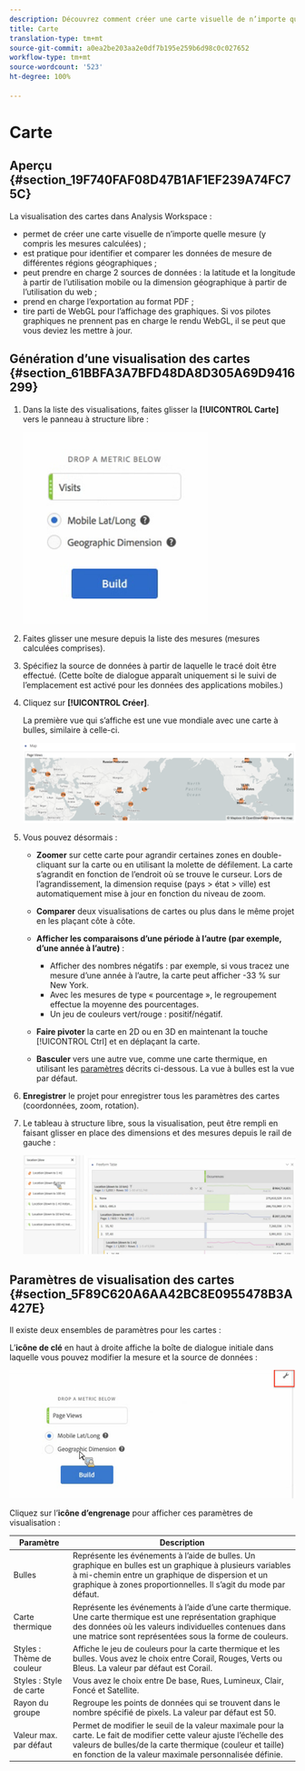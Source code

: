 ```yaml
---
description: Découvrez comment créer une carte visuelle de n’importe quelle mesure dans Analysis Workspace.
title: Carte
translation-type: tm+mt
source-git-commit: a0ea2be203aa2e0df7b195e259b6d98c0c027652
workflow-type: tm+mt
source-wordcount: '523'
ht-degree: 100%

---
```



# Carte

## Aperçu {#section_19F740FAF08D47B1AF1EF239A74FC75C}

La visualisation des cartes dans Analysis Workspace :

* permet de créer une carte visuelle de n’importe quelle mesure (y compris les mesures calculées) ;
* est pratique pour identifier et comparer les données de mesure de différentes régions géographiques ;
* peut prendre en charge 2 sources de données : la latitude et la longitude à partir de l’utilisation mobile ou la dimension géographique à partir de l’utilisation du web ;
* prend en charge l’exportation au format PDF ;
* tire parti de WebGL pour l’affichage des graphiques. Si vos pilotes graphiques ne prennent pas en charge le rendu WebGL, il se peut que vous deviez les mettre à jour.

## Génération d’une visualisation des cartes {#section_61BBFA3A7BFD48DA8D305A69D9416299}

1. Dans la liste des visualisations, faites glisser la **[!UICONTROL Carte]** vers le panneau à structure libre :

   ![](assets/map-viz1.png)

1. Faites glisser une mesure depuis la liste des mesures (mesures calculées comprises).
1. Spécifiez la source de données à partir de laquelle le tracé doit être effectué. (Cette boîte de dialogue apparaît uniquement si le suivi de l’emplacement est activé pour les données des applications mobiles.)

1. Cliquez sur **[!UICONTROL Créer]**.

   La première vue qui s’affiche est une vue mondiale avec une carte à bulles, similaire à celle-ci.

   ![](assets/bubble-world-view.png)

1. Vous pouvez désormais :

   * **Zoomer** sur cette carte pour agrandir certaines zones en double-cliquant sur la carte ou en utilisant la molette de défilement. La carte s’agrandit en fonction de l’endroit où se trouve le curseur. Lors de l’agrandissement, la dimension requise (pays > état > ville) est automatiquement mise à jour en fonction du niveau de zoom.
   * **Comparer** deux visualisations de cartes ou plus dans le même projet en les plaçant côte à côte.
   * **Afficher les comparaisons d’une période à l’autre (par exemple, d’une année à l’autre)** :

      * Afficher des nombres négatifs : par exemple, si vous tracez une mesure d’une année à l’autre, la carte peut afficher -33 % sur New York.
      * Avec les mesures de type « pourcentage », le regroupement effectue la moyenne des pourcentages.
      * Un jeu de couleurs vert/rouge : positif/négatif.
   * **Faire pivoter** la carte en 2D ou en 3D en maintenant la touche [!UICONTROL Ctrl] et en déplaçant la carte.

   * **Basculer** vers une autre vue, comme une carte thermique, en utilisant les [paramètres](/help/analyze/analysis-workspace/visualizations/map-visualization.md#section_5F89C620A6AA42BC8E0955478B3A427E) décrits ci-dessous. La vue à bulles est la vue par défaut.


1. **Enregistrer** le projet pour enregistrer tous les paramètres des cartes (coordonnées, zoom, rotation).
1. Le tableau à structure libre, sous la visualisation, peut être rempli en faisant glisser en place des dimensions et des mesures depuis le rail de gauche :

   ![](assets/location-dimensions.png)

## Paramètres de visualisation des cartes {#section_5F89C620A6AA42BC8E0955478B3A427E}

Il existe deux ensembles de paramètres pour les cartes :

L’**icône de clé** en haut à droite affiche la boîte de dialogue initiale dans laquelle vous pouvez modifier la mesure et la source de données :

![](assets/map-wrench.png)

Cliquez sur l’**icône d’engrenage** pour afficher ces paramètres de visualisation :

| Paramètre | Description |
|--- |--- |
| Bulles | Représente les événements à l’aide de bulles. Un graphique en bulles est un graphique à plusieurs variables à mi-chemin entre un graphique de dispersion et un graphique à zones proportionnelles. Il s’agit du mode par défaut. |
| Carte thermique | Représente les événements à l’aide d’une carte thermique. Une carte thermique est une représentation graphique des données où les valeurs individuelles contenues dans une matrice sont représentées sous la forme de couleurs. |
| Styles : Thème de couleur | Affiche le jeu de couleurs pour la carte thermique et les bulles. Vous avez le choix entre Corail, Rouges, Verts ou Bleus. La valeur par défaut est Corail. |
| Styles : Style de carte | Vous avez le choix entre De base, Rues, Lumineux, Clair, Foncé et Satellite. |
| Rayon du groupe | Regroupe les points de données qui se trouvent dans le nombre spécifié de pixels. La valeur par défaut est 50. |
| Valeur max. par défaut | Permet de modifier le seuil de la valeur maximale pour la carte. Le fait de modifier cette valeur ajuste l’échelle des valeurs de bulles/de la carte thermique (couleur et taille) en fonction de la valeur maximale personnalisée définie. |
